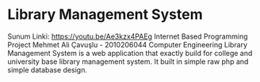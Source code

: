 # Library Management System
Sunum Linki: https://youtu.be/Ae3kzx4PAEg
Internet Based Programming Project
Mehmet Ali Çavuşlu - 2010206044 Computer Engineering
Library Management System is a web application that exactly build for college and university base library management system. It built in simple raw php and simple database design.
